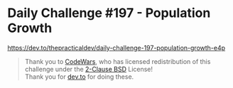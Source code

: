 # Daily Challenge #197 - Population Growth

https://dev.to/thepracticaldev/daily-challenge-197-population-growth-e4p



> Thank you to [CodeWars](https://www.codewars.com/), who has licensed redistribution of this challenge under the [2-Clause BSD](https://opensource.org/licenses/BSD-2-Clause) License!  
> Thank you for [dev.to](https://dev.to/) for doing these.